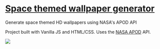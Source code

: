 # [Space themed wallpaper generator](https://space-themed-wallpaper-generator.netlify.app)
Generate space themed HD wallpapers using NASA's APOD API


Project built with Vanilla JS and HTML/CSS. Uses the [NASA APOD](https://github.com/nasa/apod-api) API.

![](https://media.giphy.com/media/zKQLlAz8IvNDIoJY9u/giphy.gif)

